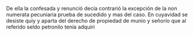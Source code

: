 De ella la confesada y renunció decía contrarió la excepción de la non numerata pecuniaria prueba de sucedido y mas del caso. En cuyavidad se desiste quiy y aparta del derecho de propiedad de munio y señorío que al referido seldo petronilo tenía adquiri